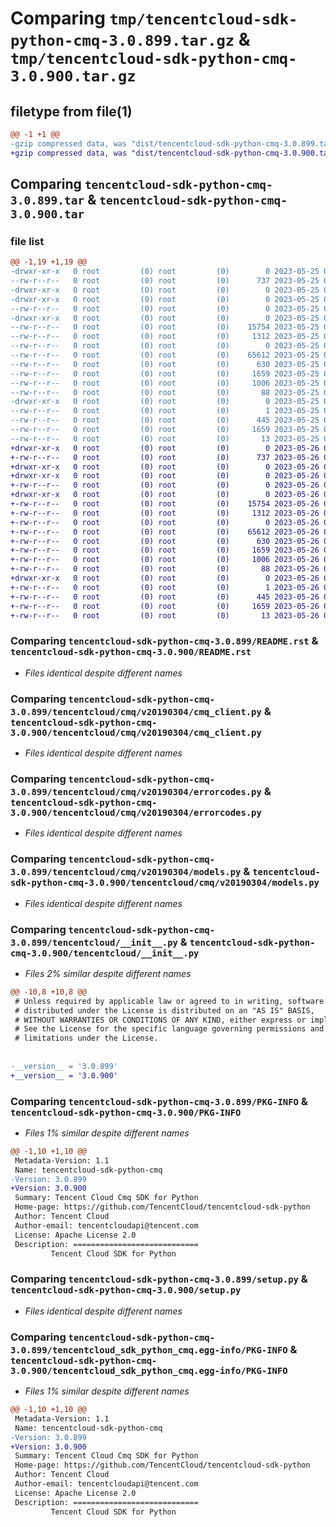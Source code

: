 # Comparing `tmp/tencentcloud-sdk-python-cmq-3.0.899.tar.gz` & `tmp/tencentcloud-sdk-python-cmq-3.0.900.tar.gz`

## filetype from file(1)

```diff
@@ -1 +1 @@
-gzip compressed data, was "dist/tencentcloud-sdk-python-cmq-3.0.899.tar", last modified: Thu May 25 00:22:52 2023, max compression
+gzip compressed data, was "dist/tencentcloud-sdk-python-cmq-3.0.900.tar", last modified: Fri May 26 02:14:51 2023, max compression
```

## Comparing `tencentcloud-sdk-python-cmq-3.0.899.tar` & `tencentcloud-sdk-python-cmq-3.0.900.tar`

### file list

```diff
@@ -1,19 +1,19 @@
-drwxr-xr-x   0 root         (0) root         (0)        0 2023-05-25 00:22:52.000000 tencentcloud-sdk-python-cmq-3.0.899/
--rw-r--r--   0 root         (0) root         (0)      737 2023-05-25 00:22:52.000000 tencentcloud-sdk-python-cmq-3.0.899/README.rst
-drwxr-xr-x   0 root         (0) root         (0)        0 2023-05-25 00:22:52.000000 tencentcloud-sdk-python-cmq-3.0.899/tencentcloud/
-drwxr-xr-x   0 root         (0) root         (0)        0 2023-05-25 00:22:52.000000 tencentcloud-sdk-python-cmq-3.0.899/tencentcloud/cmq/
--rw-r--r--   0 root         (0) root         (0)        0 2023-05-25 00:22:52.000000 tencentcloud-sdk-python-cmq-3.0.899/tencentcloud/cmq/__init__.py
-drwxr-xr-x   0 root         (0) root         (0)        0 2023-05-25 00:22:52.000000 tencentcloud-sdk-python-cmq-3.0.899/tencentcloud/cmq/v20190304/
--rw-r--r--   0 root         (0) root         (0)    15754 2023-05-25 00:22:52.000000 tencentcloud-sdk-python-cmq-3.0.899/tencentcloud/cmq/v20190304/cmq_client.py
--rw-r--r--   0 root         (0) root         (0)     1312 2023-05-25 00:22:52.000000 tencentcloud-sdk-python-cmq-3.0.899/tencentcloud/cmq/v20190304/errorcodes.py
--rw-r--r--   0 root         (0) root         (0)        0 2023-05-25 00:22:52.000000 tencentcloud-sdk-python-cmq-3.0.899/tencentcloud/cmq/v20190304/__init__.py
--rw-r--r--   0 root         (0) root         (0)    65612 2023-05-25 00:22:52.000000 tencentcloud-sdk-python-cmq-3.0.899/tencentcloud/cmq/v20190304/models.py
--rw-r--r--   0 root         (0) root         (0)      630 2023-05-25 00:22:52.000000 tencentcloud-sdk-python-cmq-3.0.899/tencentcloud/__init__.py
--rw-r--r--   0 root         (0) root         (0)     1659 2023-05-25 00:22:52.000000 tencentcloud-sdk-python-cmq-3.0.899/PKG-INFO
--rw-r--r--   0 root         (0) root         (0)     1006 2023-05-25 00:22:52.000000 tencentcloud-sdk-python-cmq-3.0.899/setup.py
--rw-r--r--   0 root         (0) root         (0)       88 2023-05-25 00:22:52.000000 tencentcloud-sdk-python-cmq-3.0.899/setup.cfg
-drwxr-xr-x   0 root         (0) root         (0)        0 2023-05-25 00:22:52.000000 tencentcloud-sdk-python-cmq-3.0.899/tencentcloud_sdk_python_cmq.egg-info/
--rw-r--r--   0 root         (0) root         (0)        1 2023-05-25 00:22:52.000000 tencentcloud-sdk-python-cmq-3.0.899/tencentcloud_sdk_python_cmq.egg-info/dependency_links.txt
--rw-r--r--   0 root         (0) root         (0)      445 2023-05-25 00:22:52.000000 tencentcloud-sdk-python-cmq-3.0.899/tencentcloud_sdk_python_cmq.egg-info/SOURCES.txt
--rw-r--r--   0 root         (0) root         (0)     1659 2023-05-25 00:22:52.000000 tencentcloud-sdk-python-cmq-3.0.899/tencentcloud_sdk_python_cmq.egg-info/PKG-INFO
--rw-r--r--   0 root         (0) root         (0)       13 2023-05-25 00:22:52.000000 tencentcloud-sdk-python-cmq-3.0.899/tencentcloud_sdk_python_cmq.egg-info/top_level.txt
+drwxr-xr-x   0 root         (0) root         (0)        0 2023-05-26 02:14:51.000000 tencentcloud-sdk-python-cmq-3.0.900/
+-rw-r--r--   0 root         (0) root         (0)      737 2023-05-26 02:14:51.000000 tencentcloud-sdk-python-cmq-3.0.900/README.rst
+drwxr-xr-x   0 root         (0) root         (0)        0 2023-05-26 02:14:51.000000 tencentcloud-sdk-python-cmq-3.0.900/tencentcloud/
+drwxr-xr-x   0 root         (0) root         (0)        0 2023-05-26 02:14:51.000000 tencentcloud-sdk-python-cmq-3.0.900/tencentcloud/cmq/
+-rw-r--r--   0 root         (0) root         (0)        0 2023-05-26 02:14:51.000000 tencentcloud-sdk-python-cmq-3.0.900/tencentcloud/cmq/__init__.py
+drwxr-xr-x   0 root         (0) root         (0)        0 2023-05-26 02:14:51.000000 tencentcloud-sdk-python-cmq-3.0.900/tencentcloud/cmq/v20190304/
+-rw-r--r--   0 root         (0) root         (0)    15754 2023-05-26 02:14:51.000000 tencentcloud-sdk-python-cmq-3.0.900/tencentcloud/cmq/v20190304/cmq_client.py
+-rw-r--r--   0 root         (0) root         (0)     1312 2023-05-26 02:14:51.000000 tencentcloud-sdk-python-cmq-3.0.900/tencentcloud/cmq/v20190304/errorcodes.py
+-rw-r--r--   0 root         (0) root         (0)        0 2023-05-26 02:14:51.000000 tencentcloud-sdk-python-cmq-3.0.900/tencentcloud/cmq/v20190304/__init__.py
+-rw-r--r--   0 root         (0) root         (0)    65612 2023-05-26 02:14:51.000000 tencentcloud-sdk-python-cmq-3.0.900/tencentcloud/cmq/v20190304/models.py
+-rw-r--r--   0 root         (0) root         (0)      630 2023-05-26 02:14:51.000000 tencentcloud-sdk-python-cmq-3.0.900/tencentcloud/__init__.py
+-rw-r--r--   0 root         (0) root         (0)     1659 2023-05-26 02:14:51.000000 tencentcloud-sdk-python-cmq-3.0.900/PKG-INFO
+-rw-r--r--   0 root         (0) root         (0)     1006 2023-05-26 02:14:51.000000 tencentcloud-sdk-python-cmq-3.0.900/setup.py
+-rw-r--r--   0 root         (0) root         (0)       88 2023-05-26 02:14:51.000000 tencentcloud-sdk-python-cmq-3.0.900/setup.cfg
+drwxr-xr-x   0 root         (0) root         (0)        0 2023-05-26 02:14:51.000000 tencentcloud-sdk-python-cmq-3.0.900/tencentcloud_sdk_python_cmq.egg-info/
+-rw-r--r--   0 root         (0) root         (0)        1 2023-05-26 02:14:51.000000 tencentcloud-sdk-python-cmq-3.0.900/tencentcloud_sdk_python_cmq.egg-info/dependency_links.txt
+-rw-r--r--   0 root         (0) root         (0)      445 2023-05-26 02:14:51.000000 tencentcloud-sdk-python-cmq-3.0.900/tencentcloud_sdk_python_cmq.egg-info/SOURCES.txt
+-rw-r--r--   0 root         (0) root         (0)     1659 2023-05-26 02:14:51.000000 tencentcloud-sdk-python-cmq-3.0.900/tencentcloud_sdk_python_cmq.egg-info/PKG-INFO
+-rw-r--r--   0 root         (0) root         (0)       13 2023-05-26 02:14:51.000000 tencentcloud-sdk-python-cmq-3.0.900/tencentcloud_sdk_python_cmq.egg-info/top_level.txt
```

### Comparing `tencentcloud-sdk-python-cmq-3.0.899/README.rst` & `tencentcloud-sdk-python-cmq-3.0.900/README.rst`

 * *Files identical despite different names*

### Comparing `tencentcloud-sdk-python-cmq-3.0.899/tencentcloud/cmq/v20190304/cmq_client.py` & `tencentcloud-sdk-python-cmq-3.0.900/tencentcloud/cmq/v20190304/cmq_client.py`

 * *Files identical despite different names*

### Comparing `tencentcloud-sdk-python-cmq-3.0.899/tencentcloud/cmq/v20190304/errorcodes.py` & `tencentcloud-sdk-python-cmq-3.0.900/tencentcloud/cmq/v20190304/errorcodes.py`

 * *Files identical despite different names*

### Comparing `tencentcloud-sdk-python-cmq-3.0.899/tencentcloud/cmq/v20190304/models.py` & `tencentcloud-sdk-python-cmq-3.0.900/tencentcloud/cmq/v20190304/models.py`

 * *Files identical despite different names*

### Comparing `tencentcloud-sdk-python-cmq-3.0.899/tencentcloud/__init__.py` & `tencentcloud-sdk-python-cmq-3.0.900/tencentcloud/__init__.py`

 * *Files 2% similar despite different names*

```diff
@@ -10,8 +10,8 @@
 # Unless required by applicable law or agreed to in writing, software
 # distributed under the License is distributed on an "AS IS" BASIS,
 # WITHOUT WARRANTIES OR CONDITIONS OF ANY KIND, either express or implied.
 # See the License for the specific language governing permissions and
 # limitations under the License.
 
 
-__version__ = '3.0.899'
+__version__ = '3.0.900'
```

### Comparing `tencentcloud-sdk-python-cmq-3.0.899/PKG-INFO` & `tencentcloud-sdk-python-cmq-3.0.900/PKG-INFO`

 * *Files 1% similar despite different names*

```diff
@@ -1,10 +1,10 @@
 Metadata-Version: 1.1
 Name: tencentcloud-sdk-python-cmq
-Version: 3.0.899
+Version: 3.0.900
 Summary: Tencent Cloud Cmq SDK for Python
 Home-page: https://github.com/TencentCloud/tencentcloud-sdk-python
 Author: Tencent Cloud
 Author-email: tencentcloudapi@tencent.com
 License: Apache License 2.0
 Description: ============================
         Tencent Cloud SDK for Python
```

### Comparing `tencentcloud-sdk-python-cmq-3.0.899/setup.py` & `tencentcloud-sdk-python-cmq-3.0.900/setup.py`

 * *Files identical despite different names*

### Comparing `tencentcloud-sdk-python-cmq-3.0.899/tencentcloud_sdk_python_cmq.egg-info/PKG-INFO` & `tencentcloud-sdk-python-cmq-3.0.900/tencentcloud_sdk_python_cmq.egg-info/PKG-INFO`

 * *Files 1% similar despite different names*

```diff
@@ -1,10 +1,10 @@
 Metadata-Version: 1.1
 Name: tencentcloud-sdk-python-cmq
-Version: 3.0.899
+Version: 3.0.900
 Summary: Tencent Cloud Cmq SDK for Python
 Home-page: https://github.com/TencentCloud/tencentcloud-sdk-python
 Author: Tencent Cloud
 Author-email: tencentcloudapi@tencent.com
 License: Apache License 2.0
 Description: ============================
         Tencent Cloud SDK for Python
```

